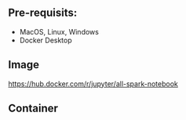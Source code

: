 ## Pre-requisits:

- MacOS, Linux, Windows
- Docker Desktop

## Image

https://hub.docker.com/r/jupyter/all-spark-notebook

## Container



